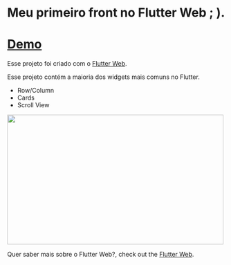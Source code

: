 # Meu primeiro front no  Flutter Web ; ).


# [Demo](https://estudopolicial-moraesnicol.vercel.app/#/)


Esse projeto foi criado com o  [Flutter Web](https://github.com/flutter/flutter_web).



Esse projeto contém a maioria dos widgets  mais comuns no Flutter.

- Row/Column
- Cards
- Scroll View



<img src="https://github.com/moraesnicol/estudo_policial_flutter_web_build/blob/master/assets/Estudo.policial.gif" width="500" height="300" />







Quer saber mais sobre o  Flutter Web?, check out the [Flutter Web](https://github.com/flutter/flutter_web).
